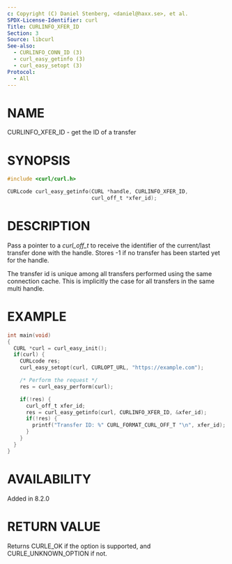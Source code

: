 ```yaml
---
c: Copyright (C) Daniel Stenberg, <daniel@haxx.se>, et al.
SPDX-License-Identifier: curl
Title: CURLINFO_XFER_ID
Section: 3
Source: libcurl
See-also:
  - CURLINFO_CONN_ID (3)
  - curl_easy_getinfo (3)
  - curl_easy_setopt (3)
Protocol:
  - All
---
```


# NAME

CURLINFO_XFER_ID - get the ID of a transfer

# SYNOPSIS

~~~c
#include <curl/curl.h>

CURLcode curl_easy_getinfo(CURL *handle, CURLINFO_XFER_ID,
                           curl_off_t *xfer_id);
~~~

# DESCRIPTION

Pass a pointer to a *curl_off_t* to receive the identifier of the
current/last transfer done with the handle. Stores -1 if no transfer
has been started yet for the handle.

The transfer id is unique among all transfers performed using the same
connection cache. This is implicitly the case for all transfers in the
same multi handle.

# EXAMPLE

~~~c
int main(void)
{
  CURL *curl = curl_easy_init();
  if(curl) {
    CURLcode res;
    curl_easy_setopt(curl, CURLOPT_URL, "https://example.com");

    /* Perform the request */
    res = curl_easy_perform(curl);

    if(!res) {
      curl_off_t xfer_id;
      res = curl_easy_getinfo(curl, CURLINFO_XFER_ID, &xfer_id);
      if(!res) {
        printf("Transfer ID: %" CURL_FORMAT_CURL_OFF_T "\n", xfer_id);
      }
    }
  }
}
~~~

# AVAILABILITY

Added in 8.2.0

# RETURN VALUE

Returns CURLE_OK if the option is supported, and CURLE_UNKNOWN_OPTION if not.
